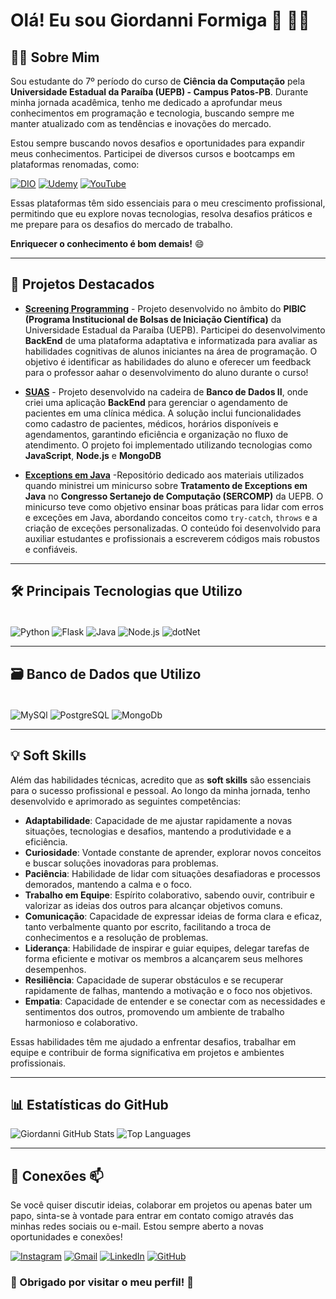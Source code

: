 # Olá! Eu sou Giordanni Formiga 🐜 👋🏾

## 👨‍💻 Sobre Mim

Sou estudante do 7º período do curso de **Ciência da Computação** pela **Universidade Estadual da Paraíba (UEPB) - Campus Patos-PB**. Durante minha jornada acadêmica, tenho me dedicado a aprofundar meus conhecimentos em programação e tecnologia, buscando sempre me manter atualizado com as tendências e inovações do mercado. 

Estou sempre buscando novos desafios e oportunidades para expandir meus conhecimentos. Participei de diversos cursos e bootcamps em plataformas renomadas, como:

[![DIO](https://img.shields.io/badge/DIO-000?style=for-the-badge&logo=dio&logoColor=white)](https://www.dio.me)
[![Udemy](https://img.shields.io/badge/Udemy-EC5252?style=for-the-badge&logo=Udemy&logoColor=white)](https://www.udemy.com)
[![YouTube](https://img.shields.io/badge/YouTube-FF0000?style=for-the-badge&logo=youtube&logoColor=white)](https://www.youtube.com)

Essas plataformas têm sido essenciais para o meu crescimento profissional, permitindo que eu explore novas tecnologias, resolva desafios práticos e me prepare para os desafios do mercado de trabalho. 

**Enriquecer o conhecimento é bom demais!** 😄

---
## 🚀 Projetos Destacados

- **[Screening Programming](https://github.com/Giiordanni/Screenning_Programming.git)** - Projeto desenvolvido no âmbito do **PIBIC (Programa Institucional de Bolsas de Iniciação Científica)** da Universidade Estadual da Paraíba (UEPB). Participei do desenvolvimento **BackEnd** de uma plataforma adaptativa e informatizada para avaliar as habilidades cognitivas de alunos iniciantes na área de programação. O objetivo é identificar as habilidades do aluno e oferecer um feedback para o professor aahar o desenvolvimento do aluno durante o curso!

- **[SUAS](https://github.com/Giiordanni/projeto_bd_NoSQL.git)** - Projeto desenvolvido na cadeira de **Banco de Dados II**, onde criei uma aplicação **BackEnd** para gerenciar o agendamento de pacientes em uma clínica médica. A solução inclui funcionalidades como cadastro de pacientes, médicos, horários disponíveis e agendamentos, garantindo eficiência e organização no fluxo de atendimento. O projeto foi implementado utilizando tecnologias como **JavaScript**, **Node.js** e **MongoDB**

- **[Exceptions em Java](https://github.com/Giiordanni/MiniCurso-Tratamento_de_Exceptions.Java.git)** -Repositório dedicado aos materiais utilizados quando ministrei um minicurso sobre **Tratamento de Exceptions em Java** no **Congresso Sertanejo de Computação (SERCOMP)** da UEPB. O minicurso teve como objetivo ensinar boas práticas para lidar com erros e exceções em Java, abordando conceitos como `try-catch`, `throws` e a criação de exceções personalizadas. O conteúdo foi desenvolvido para auxiliar estudantes e profissionais a escreverem códigos mais robustos e confiáveis.

---

## 🛠️ Principais Tecnologias que Utilizo

<div style="display: inline_block"><br/>
    <img align="center" alt="Python" src="https://img.shields.io/badge/Python-3776AB?style=for-the-badge&logo=python&logoColor=white">
    <img align="center" alt="Flask" src="https://img.shields.io/badge/Flask-000000?style=for-the-badge&logo=flask&logoColor=white">
    <img align="center" alt="Java" src="https://img.shields.io/badge/Java-ED8B00?style=for-the-badge&logo=openjdk&logoColor=white">
    <img align="center" alt="Node.js" src="https://img.shields.io/badge/Node.js-43853D?style=for-the-badge&logo=node.js&logoColor=white">
    <img align="center" alt="dotNet" src="https://img.shields.io/badge/.NET-5C2D91?style=for-the-badge&logo=.net&logoColor=white">
</div>

---

## 🗃️ Banco de Dados que Utilizo

<div style="display: inline_block"><br/>
    <img align="center" alt="MySQl" src="https://img.shields.io/badge/MySQL-00000F?style=for-the-badge&logo=mysql&logoColor=white">
    <img align="center" alt="PostgreSQL" src="https://img.shields.io/badge/PostgreSQL-316192?style=for-the-badge&logo=postgresql&logoColor=white">
    <img align="center" alt="MongoDb" src="https://img.shields.io/badge/MongoDB-4EA94B?style=for-the-badge&logo=mongodb&logoColor=white">
</div>

---

## 💡 Soft Skills

Além das habilidades técnicas, acredito que as **soft skills** são essenciais para o sucesso profissional e pessoal. Ao longo da minha jornada, tenho desenvolvido e aprimorado as seguintes competências:

- **Adaptabilidade**: Capacidade de me ajustar rapidamente a novas situações, tecnologias e desafios, mantendo a produtividade e a eficiência.
- **Curiosidade**: Vontade constante de aprender, explorar novos conceitos e buscar soluções inovadoras para problemas.
- **Paciência**: Habilidade de lidar com situações desafiadoras e processos demorados, mantendo a calma e o foco.
- **Trabalho em Equipe**: Espírito colaborativo, sabendo ouvir, contribuir e valorizar as ideias dos outros para alcançar objetivos comuns.
- **Comunicação**: Capacidade de expressar ideias de forma clara e eficaz, tanto verbalmente quanto por escrito, facilitando a troca de conhecimentos e a resolução de problemas.
- **Liderança**: Habilidade de inspirar e guiar equipes, delegar tarefas de forma eficiente e motivar os membros a alcançarem seus melhores desempenhos.
- **Resiliência**: Capacidade de superar obstáculos e se recuperar rapidamente de falhas, mantendo a motivação e o foco nos objetivos.
- **Empatia**: Capacidade de entender e se conectar com as necessidades e sentimentos dos outros, promovendo um ambiente de trabalho harmonioso e colaborativo.

Essas habilidades têm me ajudado a enfrentar desafios, trabalhar em equipe e contribuir de forma significativa em projetos e ambientes profissionais.

---

## 📊 Estatísticas do GitHub

![Giordanni GitHub Stats](https://github-readme-stats.vercel.app/api?username=Giiordanni&theme=vue-dark&show_icons=true&hide_border=true&layout=compact)   ![Top Languages](https://github-readme-stats.vercel.app/api/top-langs/?username=Giiordanni&theme=vue-dark&show_icons=true&hide_border=true&layout=compact)

---


## 👥 Conexões 📫

Se você quiser discutir ideias, colaborar em projetos ou apenas bater um papo, sinta-se à vontade para entrar em contato comigo através das minhas redes sociais ou e-mail. Estou sempre aberto a novas oportunidades e conexões!

[![Instagram](https://img.shields.io/badge/Instagram-E4405F?style=for-the-badge&logo=instagram&logoColor=white)](https://www.instagram.com/jordani.gf?igsh=MWdudTYyZ2FocjRkeg==)
[![Gmail](https://img.shields.io/badge/Gmail-D14836?style=for-the-badge&logo=gmail&logoColor=white)](mailto:giordanniformiga103@gmail.com)
[![LinkedIn](https://img.shields.io/badge/LinkedIn-0077B5?style=for-the-badge&logo=linkedin&logoColor=white)](https://br.linkedin.com/in/giordanni-formiga?trk=public_post_feed-actor-name)
[![GitHub](https://img.shields.io/badge/GitHub-100000?style=for-the-badge&logo=github&logoColor=white)](https://github.com/Giiordanni)

### 🌟 Obrigado por visitar o meu perfil! 🌟
